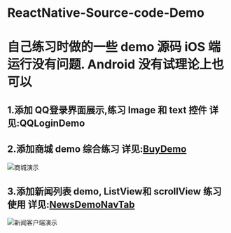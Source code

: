 # ReactNative-Source-code-Demo
# 自己练习时做的一些 demo 源码 iOS 端运行没有问题. Android 没有试理论上也可以

## 1.添加 QQ登录界面展示,练习 Image 和 text 控件 详见:QQLoginDemo
## 2.添加商城 demo 综合练习 详见:[BuyDemo](https://github.com/HAPENLY/ReactNative-Source-code-Demo/tree/master/BuyDemo)
![商城演示](https://github.com/HAPENLY/ReactNative-Source-code-Demo/blob/master/BuyDemo/Upload1.gif)
## 3.添加新闻列表 demo, ListView和 scrollView 练习使用 详见:[NewsDemoNavTab](https://github.com/HAPENLY/ReactNative-Source-code-Demo/tree/master/NewsDemoNavTab)
![新闻客户端演示](https://github.com/HAPENLY/ReactNative-Source-code-Demo/blob/master/NewsDemoNavTab/Upload2.gif)
